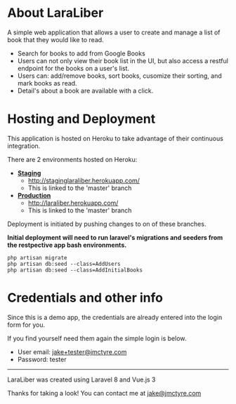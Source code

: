 # About LaraLiber

A simple web application that allows a user to create and manage a list of book that they would like to read.

- Search for books to add from Google Books
- Users can not only view their book list in the UI, but also access a restful endpoint for the books on a user's list.
- Users can: add/remove books, sort books, cusomize their sorting, and mark books as read.
- Detail's about a book are available with a click.

# Hosting and Deployment

This application is hosted on Heroku to take advantage of their continuous integration.

There are 2 environments hosted on Heroku:

- **[Staging](http://staginglaraliber.herokuapp.com/)**
    * http://staginglaraliber.herokuapp.com/
    * This is linked to the 'master' branch
- **[Production](http://laraliber.herokuapp.com/)**
    * http://laraliber.herokuapp.com/
    * This is linked to the 'master' branch

Deployment is initiated by pushing changes to on of these branches. 

**Initial deployment will need to run laravel's migrations and seeders from the restpective app bash environments.**

    php artisan migrate
    php artisan db:seed --class=AddUsers
    php artisan db:seed --class=AddInitialBooks

# Credentials and other info

Since this is a demo app, the credentials are already entered into the login form for you.

If you find yourself need them again the simple login is below.

- User email: jake+tester@jmctyre.com
- Password: tester

___

LaraLiber was created using Laravel 8 and Vue.js 3

Thanks for taking a look!
You can contact me at jake@jmctyre.com
